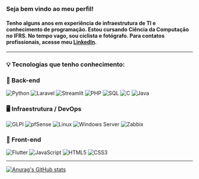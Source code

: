 ### Seja bem vindo ao meu perfil!
#### Tenho alguns anos em experiência de infraestrutura de TI e conhecimento de programação. Estou cursando Ciência da Computação no IFRS. No tempo vago, sou ciclista e fotógrafo. Para contatos profissionais, acesse meu [LinkedIn](https://www.linkedin.com/in/mmschneider/).

---
### 💡 Tecnologias que tenho conhecimento:
### 🧠 Back-end

![Python](https://img.shields.io/badge/-Python-05122A?style=flat&logo=python)
![Laravel](https://img.shields.io/badge/-Laravel-red?style=flat&logo=laravel)
![Streamlit](https://img.shields.io/badge/-Streamlit-FF4B4B?style=flat&logo=streamlit&logoColor=white)
![PHP](https://img.shields.io/badge/-PHP-777BB4?style=flat&logo=php)
![SQL](https://img.shields.io/badge/-SQL-4479A1?style=flat&logo=mysql)
![C](https://img.shields.io/badge/-C-00599C?style=flat&logo=c&logoColor=white)
![Java](https://img.shields.io/badge/-Java-007396?style=flat&logo=java&logoColor=white)

### 🖥️ Infraestrutura / DevOps

![GLPI](https://img.shields.io/badge/-GLPI-2E9AFE?style=flat&logo=knowledgebase&logoColor=white)
![pfSense](https://img.shields.io/badge/-pfSense-212121?style=flat&logo=verizon&logoColor=white)
![Linux](https://img.shields.io/badge/-Linux-FCC624?style=flat&logo=linux&logoColor=black)
![Windows Server](https://img.shields.io/badge/-Windows_Server-0078D6?style=flat&logo=microsoft&logoColor=white)
![Zabbix](https://img.shields.io/badge/-Zabbix-DC3522?style=flat&logo=zabbix&logoColor=white)


### 🎨 Front-end

![Flutter](https://img.shields.io/badge/-Flutter-02569B?style=flat&logo=flutter&logoColor=white)
![JavaScript](https://img.shields.io/badge/-JavaScript-F7DF1E?style=flat&logo=javascript&logoColor=black)
![HTML5](https://img.shields.io/badge/-HTML5-E34F26?style=flat&logo=html5&logoColor=white)
![CSS3](https://img.shields.io/badge/-CSS3-1572B6?style=flat&logo=css3)


---

[![Anurag's GitHub stats](https://github-readme-stats-sigma-five.vercel.app/api?username=xinaids&show_icons=true&theme=merko&include_all_commits=true&count_private=true)](https://github.com/xinaids)

<!--
**xinaids/xinaids** is a ✨ _special_ ✨ repository because its `README.md` (this file) appears on your GitHub profile.

Here are some ideas to get you started:

- 🔭 I’m currently working on ...
- 🌱 I’m currently learning ...
- 👯 I’m looking to collaborate on ...
- 🤔 I’m looking for help with ...
- 💬 Ask me about ...
- 📫 How to reach me: ...
- 😄 Pronouns: ...
- ⚡ Fun fact: ...
-->
